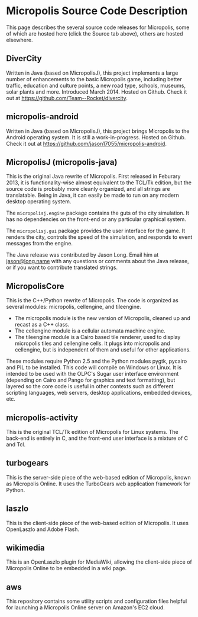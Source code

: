 # Micropolis Source Code Description #

This page describes the several source code releases for Micropolis,
some of which are hosted here (click the Source tab above), others
are hosted elsewhere.

## DiverCity ##

Written in Java (based on MicropolisJ),
this project implements a large number of enhancements
to the basic Micropolis game, including better traffic,
education and culture points, a new road type, schools, museums,
solar plants and more.
Introduced March 2014.
Hosted on Github.
Check it out at https://github.com/Team--Rocket/divercity.

## micropolis-android ##

Written in Java (based on MicropolisJ),
this project brings Micropolis to the Android operating
system. It is still a work-in-progress.
Hosted on Github.
Check it out at https://github.com/jason17055/micropolis-android.

## MicropolisJ (micropolis-java) ##

This is the original Java rewrite of Micropolis.
First released in Feburary 2013, it is functionality-wise almost
equivalent to the TCL/Tk edition,
but the source code is probably more cleanly organized, and all
strings are translatable. Being in Java, it can easily be made to
run on any modern desktop operating system.

The `micropolisj.engine` package contains the guts of the city
simulation. It has no dependencies on the front-end or any particular
graphical system.

The `micropolisj.gui` package provides the user interface for the
game. It renders the city, controls the speed of the simulation, and responds to event messages from the engine.

The Java release was contributed by Jason Long. Email him at jason@long.name with any questions or comments about the Java release, or if you want to contribute translated strings.


## MicropolisCore ##

This is the C++/Python rewrite of Micropolis. The code is organized as several modules: micropolis, cellengine, and tileengine.
  * The micropolis module is the new version of Micropolis, cleaned up and recast as a C++ class.
  * The cellengine module is a cellular automata machine engine.
  * The tileengine module is a Cairo based tile renderer, used to display micropolis tiles and cellengine cells. It plugs into micropolis and cellengine, but is independent of them and useful for other applications.

These modules require Python 2.5 and the Python modules pygtk, pycairo and PIL to be installed. This code will compile on Windows or Linux. It is intended to be used with the OLPC's Sugar user interface environment (depending on Cairo and Pango for graphics and text formatting), but layered so the core code is useful in other contexts such as different scripting languages, web servers, desktop applications, embedded devices, etc.

## micropolis-activity ##

This is the original TCL/Tk edition of Micropolis for Linux systems.
The back-end is entirely in C, and the front-end user interface
is a mixture of C and Tcl.

## turbogears ##

This is the server-side piece of the web-based edition of Micropolis, known as Micropolis Online. It uses the TurboGears web application framework for Python.

## laszlo ##

This is the client-side piece of the web-based edition of Micropolis. It uses OpenLaszlo and Adobe Flash.

## wikimedia ##

This is an OpenLaszlo plugin for MediaWiki, allowing the client-side piece of Micropolis Online to be embedded in a wiki page.

## aws ##

This repository contains some utility scripts and configuration files
helpful for launching a Micropolis Online server on Amazon's EC2
cloud.